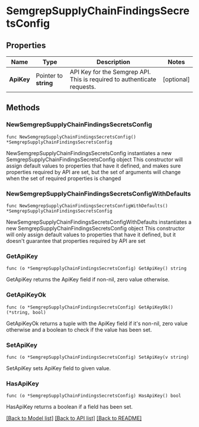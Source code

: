 # SemgrepSupplyChainFindingsSecretsConfig

## Properties

Name | Type | Description | Notes
------------ | ------------- | ------------- | -------------
**ApiKey** | Pointer to **string** | API Key for the Semgrep API. This is required to authenticate requests. | [optional] 

## Methods

### NewSemgrepSupplyChainFindingsSecretsConfig

`func NewSemgrepSupplyChainFindingsSecretsConfig() *SemgrepSupplyChainFindingsSecretsConfig`

NewSemgrepSupplyChainFindingsSecretsConfig instantiates a new SemgrepSupplyChainFindingsSecretsConfig object
This constructor will assign default values to properties that have it defined,
and makes sure properties required by API are set, but the set of arguments
will change when the set of required properties is changed

### NewSemgrepSupplyChainFindingsSecretsConfigWithDefaults

`func NewSemgrepSupplyChainFindingsSecretsConfigWithDefaults() *SemgrepSupplyChainFindingsSecretsConfig`

NewSemgrepSupplyChainFindingsSecretsConfigWithDefaults instantiates a new SemgrepSupplyChainFindingsSecretsConfig object
This constructor will only assign default values to properties that have it defined,
but it doesn't guarantee that properties required by API are set

### GetApiKey

`func (o *SemgrepSupplyChainFindingsSecretsConfig) GetApiKey() string`

GetApiKey returns the ApiKey field if non-nil, zero value otherwise.

### GetApiKeyOk

`func (o *SemgrepSupplyChainFindingsSecretsConfig) GetApiKeyOk() (*string, bool)`

GetApiKeyOk returns a tuple with the ApiKey field if it's non-nil, zero value otherwise
and a boolean to check if the value has been set.

### SetApiKey

`func (o *SemgrepSupplyChainFindingsSecretsConfig) SetApiKey(v string)`

SetApiKey sets ApiKey field to given value.

### HasApiKey

`func (o *SemgrepSupplyChainFindingsSecretsConfig) HasApiKey() bool`

HasApiKey returns a boolean if a field has been set.


[[Back to Model list]](../README.md#documentation-for-models) [[Back to API list]](../README.md#documentation-for-api-endpoints) [[Back to README]](../README.md)


